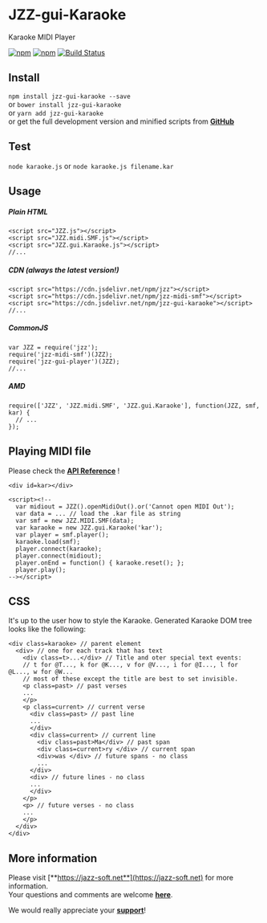 # JZZ-gui-Karaoke

Karaoke MIDI Player

[![npm](https://img.shields.io/npm/v/jzz-gui-karaoke.svg)](https://www.npmjs.com/package/jzz-gui-karaoke)
[![npm](https://img.shields.io/npm/dt/jzz-gui-karaoke.svg)](https://www.npmjs.com/package/jzz-gui-karaoke)
[![Build Status](https://travis-ci.org/jazz-soft/JZZ-gui-Karaoke.svg?branch=master)](https://travis-ci.org/jazz-soft/JZZ-gui-Karaoke)

## Install

`npm install jzz-gui-karaoke --save`  
or `bower install jzz-gui-karaoke`  
or `yarn add jzz-gui-karaoke`  
or get the full development version and minified scripts from [**GitHub**](https://github.com/jazz-soft/JZZ-gui-Karaoke)

## Test
`node karaoke.js`
or `node karaoke.js filename.kar`

## Usage

##### Plain HTML

    <script src="JZZ.js"></script>
    <script src="JZZ.midi.SMF.js"></script>
    <script src="JZZ.gui.Karaoke.js"></script>
    //...

##### CDN (always the latest version!)

    <script src="https://cdn.jsdelivr.net/npm/jzz"></script>
    <script src="https://cdn.jsdelivr.net/npm/jzz-midi-smf"></script>
    <script src="https://cdn.jsdelivr.net/npm/jzz-gui-karaoke"></script>
    //...

##### CommonJS

    var JZZ = require('jzz');
    require('jzz-midi-smf')(JZZ);
    require('jzz-gui-player')(JZZ);
    //...

##### AMD

    require(['JZZ', 'JZZ.midi.SMF', 'JZZ.gui.Karaoke'], function(JZZ, smf, kar) {
      // ...
    });

## Playing MIDI file

Please check the [**API Reference**](https://jazz-soft.net/doc/JZZ/karaoke.html) !

    <div id=kar></div>

    <script><!--
      var midiout = JZZ().openMidiOut().or('Cannot open MIDI Out');
      var data = ... // load the .kar file as string
      var smf = new JZZ.MIDI.SMF(data);
      var karaoke = new JZZ.gui.Karaoke('kar');
      var player = smf.player();
      karaoke.load(smf);
      player.connect(karaoke);
      player.connect(midiout);
      player.onEnd = function() { karaoke.reset(); };
      player.play();
    --></script>

## CSS

It's up to the user how to style the Karaoke.
Generated Karaoke DOM tree looks like the following:

    <div class=karaoke> // parent element
      <div> // one for each track that has text
        <div class=t>...</div> // Title and oter special text events:
        // t for @T..., k for @K..., v for @V..., i for @I..., l for @L..., w for @W...
        // most of these except the title are best to set invisible.
        <p class=past> // past verses
        ...
        </p>
        <p class=current> // current verse
          <div class=past> // past line
          ...
          </div>
          <div class=current> // current line
            <div class=past>Ma</div> // past span
            <div class=current>ry </div> // current span
            <div>was </div> // future spans - no class
            ...
          </div>
          <div> // future lines - no class
          ...
          </div>
        </p>
        <p> // future verses - no class
        ...
        </p>
      </div>
    </div>

## More information

Please visit [**https://jazz-soft.net**](https://jazz-soft.net) for more information.  
Your questions and comments are welcome [**here**](https://jazz-soft.org).

We would really appreciate your [**support**](https://jazz-soft.net/donate)!
